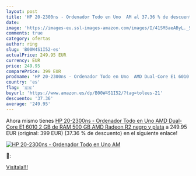 ```yaml
---
layout: post
title: 'HP 20-2300ns - Ordenador Todo en Uno  AM al 37.36 % de descuento'
date: 
image: 'https://images-eu.ssl-images-amazon.com/images/I/41SM5aeAByL._SL200_.jpg'
comments: true
category: ofertas
author: ring
slug: 'B00W4S1I52-es'
actualPrice: 249.95 EUR
currency: EUR
price: 249.95
comparePrice: 399 EUR
prodname: 'HP 20-2300ns - Ordenador Todo en Uno  AMD Dual-Core E1 6010  2 GB de RAM  500 GB  AMD Radeon R2   negro y plata'
country: 'es'
flag: '🇪🇸'
buyurl: 'https://www.amazon.es/dp/B00W4S1I52/?tag=tolees-21'
descuento: '37.36'
average: '249.95'
---
```


Ahora mismo tienes [HP 20-2300ns - Ordenador Todo en Uno  AMD Dual-Core E1 6010  2 GB de RAM  500 GB  AMD Radeon R2   negro y plata](https://www.amazon.es/dp/B00W4S1I52/?tag=tolees-21) a 249.95 EUR (original: 399 EUR) (37.36 %  de descuento) en el siguiente enlace!

[![HP 20-2300ns - Ordenador Todo en Uno  AM](https://images-eu.ssl-images-amazon.com/images/I/41SM5aeAByL._SL200_.jpg)](https://www.amazon.es/dp/B00W4S1I52/?tag=tolees-21)

🔎:


[Visítala!!!](https://www.amazon.es/dp/B00W4S1I52/?tag=tolees-21)
